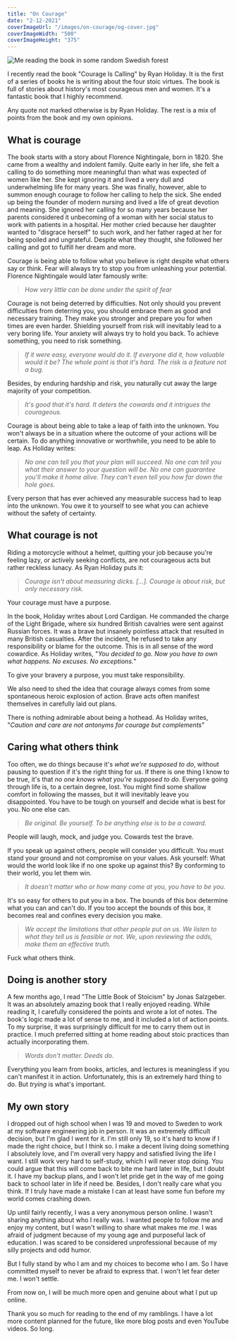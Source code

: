 ```yaml
---
title: "On Courage"
date: "2-12-2021"
coverImageUrl: "/images/on-courage/og-cover.jpg"
coverImageWidth: "500"
coverImageHeight: "375"
---
```


![Me reading the book in some random Swedish forest](/images/on-courage/cover.jpg)

I recently read the book "Courage Is Calling" by Ryan Holiday. It is the first of a series of books he is writing about the four stoic virtues. The book is full of stories about history's most courageous men and women. It's a fantastic book that I highly recommend.

Any quote not marked otherwise is by Ryan Holiday. The rest is a mix of points from the book and my own opinions.

## What is courage

The book starts with a story about Florence Nightingale, born in 1820. She came from a wealthy and indolent family. Quite early in her life, she felt a calling to do something more meaningful than what was expected of women like her. She kept ignoring it and lived a very dull and underwhelming life for many years. She was finally, however, able to summon enough courage to follow her calling to help the sick. She ended up being the founder of modern nursing and lived a life of great devotion and meaning. She ignored her calling for so many years because her parents considered it unbecoming of a woman with her social status to work with patients in a hospital.
Her mother cried because her daughter wanted to "disgrace herself" to such work, and her father raged at her for being spoiled and ungrateful. Despite what they thought, she followed her calling and got to fulfill her dream and more.

Courage is being able to follow what you believe is right despite what others say or think. Fear will always try to stop you from unleashing your potential. Florence Nightingale would later famously write:

> _How very little can be done under the spirit of fear_

Courage is not being deterred by difficulties. Not only should you prevent difficulties from deterring you, you should embrace them as good and necessary training. They make you stronger and prepare you for when times are even harder. Shielding yourself from risk will inevitably lead to a very boring life. Your anxiety will always try to hold you back. To achieve something, you need to risk something.

> _If it were easy, everyone would do it. If everyone did it, how valuable would it be?
> The whole point is that it's hard. The risk is a feature not a bug._

Besides, by enduring hardship and risk, you naturally cut away the large majority of your competition.

> _It's good that it's hard. It deters the cowards and it intrigues the courageous._

Courage is about being able to take a leap of faith into the unknown. You won't always be in a situation where the outcome of your actions will be certain. To do anything innovative or worthwhile, you need to be able to leap. As Holiday writes:

> _No one can tell you that your plan will succeed. No one can tell you what their answer to your question will be. No one can guarantee you'll make it home alive. They can't even tell you how far down the hole goes._

Every person that has ever achieved any measurable success had to leap into the unknown. You owe it to yourself to see what you can achieve without the safety of certainty.

## What courage is not

Riding a motorcycle without a helmet, quitting your job because you're feeling lazy, or actively seeking conflicts, are not courageous acts but rather reckless lunacy.
As Ryan Holiday puts it:

> _Courage isn't about measuring dicks. [...]. Courage is about risk, but only necessary risk._

Your courage must have a purpose.

In the book, Holiday writes about Lord Cardigan. He commanded the charge of the Light Brigade, where six hundred British cavalries were sent against Russian forces. It was a brave but insanely pointless attack that resulted in many British casualties. After the incident, he refused to take any responsibility or blame for the outcome. This is in all sense of the word cowardice. As Holiday writes, "_You decided to go. Now you have to own what happens. No excuses. No exceptions._"

To give your bravery a purpose, you must take responsibility.

We also need to shed the idea that courage always comes from some spontaneous heroic explosion of action. Brave acts often manifest themselves in carefully laid out plans.

There is nothing admirable about being a hothead. As Holiday writes, "_Caution and care are not antonyms for courage but complements_"

## Caring what others think

Too often, we do things because it's *what we're supposed to do*, without pausing to question if it's the right thing for *us*. If there is one thing I know to be true, it's that *no one knows what you're supposed to do*. Everyone going through life is, to a certain degree, lost. You might find some shallow comfort in following the masses, but it will inevitably leave you disappointed. You have to be tough on yourself and decide what is best for you. No one else can.

> _Be original. Be yourself. To be anything else is to be a coward._

People will laugh, mock, and judge you. Cowards test the brave.

If you speak up against others, people will consider you difficult. You must stand your ground and not compromise on your values. Ask yourself: What would the world look like if no one spoke up against this? By conforming to their world, you let them win.

> _It doesn't matter who or how many come at you, you have to be you._

It's so easy for others to put you in a box. The bounds of this box determine what you can and can't do. If you too accept the bounds of this box, it becomes real and confines every decision you make.

> _We accept the limitations that other people put on us. We listen to what they tell us is feasible or not. We, upon reviewing the odds, make them an effective truth._

Fuck what others think.

## Doing is another story

A few months ago, I read "The Little Book of Stoicism" by Jonas Salzgeber. It was an absolutely amazing book that I really enjoyed reading. While reading it, I carefully considered the points and wrote a lot of notes. The book's logic made a lot of sense to me, and it included a lot of action points. To my surprise, it was surprisingly difficult for me to carry them out in practice. I much preferred sitting at home reading about stoic practices than actually incorporating them.

> _Words don't matter. Deeds do._

Everything you learn from books, articles, and lectures is meaningless if you can't manifest it in action. Unfortunately, this is an extremely hard thing to do. But *trying* is what's important.

## My own story

I dropped out of high school when I was 19 and moved to Sweden to work at my software engineering job in person. It was an extremely difficult decision, but I'm glad I went for it. I'm still only 19, so it's hard to know if I made the right choice, but I think so. I make a decent living doing something I absolutely love, and I'm overall very happy and satisfied living the life I want. I still work very hard to self-study, which I will never stop doing. You could argue that this will come back to bite me hard later in life, but I doubt it. I have my backup plans, and I won't let pride get in the way of me going back to school later in life if need be. Besides, I don't really care what you think. If I truly have made a mistake I can at least have some fun before my world comes crashing down.

Up until fairly recently, I was a very anonymous person online. I wasn't sharing anything about who I really was. I wanted people to follow me and enjoy my content, but I wasn't willing to share what makes me *me*. I was afraid of judgment because of my young age and purposeful lack of education. I was scared to be considered unprofessional because of my silly projects and odd humor.

But I fully stand by who I am and my choices to become who I am. So I have committed myself to never be afraid to express that. I won't let fear deter me. I won't settle.

From now on, I will be much more open and genuine about what I put up online.

Thank you so much for reading to the end of my ramblings. I have a lot more content planned for the future, like more blog posts and even YouTube videos. So long.
